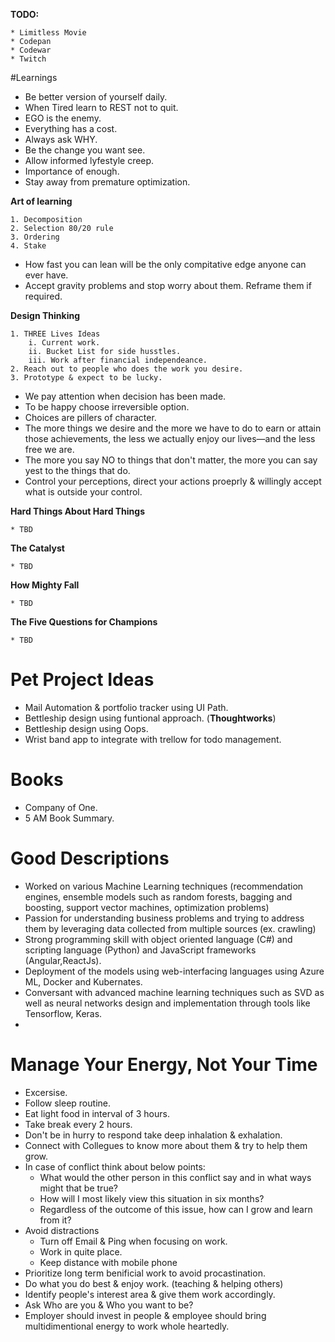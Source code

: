 **TODO:**

    * Limitless Movie
    * Codepan
    * Codewar
    * Twitch

#Learnings

* Be better version of yourself daily.
* When Tired learn to REST not to quit.
* EGO is the enemy.
* Everything has a cost.
* Always ask WHY.
* Be the change you want see.
* Allow informed lyfestyle creep.
* Importance of enough.
* Stay away from premature optimization.

**Art of learning**

    1. Decomposition
    2. Selection 80/20 rule
    3. Ordering
    4. Stake

* How fast you can lean will be the only compitative edge anyone can ever have.
* Accept gravity problems and stop worry about them. Reframe them if required.

**Design Thinking**

    1. THREE Lives Ideas
        i. Current work.
        ii. Bucket List for side husstles.
        iii. Work after financial independeance.
    2. Reach out to people who does the work you desire.
    3. Prototype & expect to be lucky.

* We pay attention when decision has been made.
* To be happy choose irreversible option.
* Choices are pillers of character.
* The more things we desire and the more we have to do to earn or attain those achievements, the less we actually enjoy our lives—and the less free we are.
* The more you say NO to things that don't matter, the more you can say yest to the things that do.
* Control your perceptions, direct your actions proeprly & willingly accept what is outside your control.

**Hard Things About Hard Things**

    * TBD

**The Catalyst**

    * TBD

**How Mighty Fall**

    * TBD

**The Five Questions for Champions**

    * TBD

# Pet Project Ideas
* Mail Automation & portfolio tracker using UI Path.
* Bettleship design using funtional approach. (**Thoughtworks**)
* Bettleship design using Oops. 
* Wrist band app to integrate with trellow for todo management.

# Books
* Company of One.
* 5 AM Book Summary.

# Good Descriptions
* Worked on various Machine Learning techniques (recommendation engines, ensemble models such as random forests, bagging and boosting, support vector machines, optimization problems)
* Passion for understanding business problems and trying to address them by leveraging data
collected from multiple sources (ex. crawling)
* Strong programming skill with object oriented language (C#) and scripting language (Python) and JavaScript frameworks (Angular,ReactJs).
* Deployment of the models using web-interfacing languages using Azure ML, Docker and Kubernates. 
* Conversant with advanced machine learning techniques such as SVD as well as neural networks design and implementation through tools like Tensorflow, Keras.
* 

# Manage Your Energy, Not Your Time
* Excersise.
* Follow sleep routine.
* Eat light food in interval of 3 hours.
* Take break every 2 hours.
* Don't be in hurry to respond take deep inhalation & exhalation.
* Connect with Collegues to know more about them & try to help them grow.
* In case of conflict think about below points:
    * What would the other person in this conflict say and in what ways might that be true?
    * How will I most likely view this situation in six months?   
    * Regardless of the outcome of this issue, how can I grow and learn from it?
* Avoid distractions
    * Turn off Email & Ping when focusing on work.
    * Work in quite place.
    * Keep distance with mobile phone
* Prioritize long term benificial work to avoid procastination.
* Do what you do best & enjoy work. (teaching & helping others)
* Identify people's interest area & give them work accordingly.
* Ask Who are you & Who you want to be?
* Employer should invest in people & employee should bring multidimentional energy to work whole heartedly.

